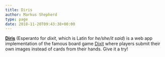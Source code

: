 ```yaml
---
title: Diris
author: Markus Shepherd
type: page
date: 2018-11-20T09:43:38+00:00
---
```


[**Diris**](https://diris-app.appspot.com/) (Esperanto for _dixit_, which is Latin for _he/she/it said_) is a web app implementation of the famous board game [Dixit](https://recommend.games/#/game/39856) where players submit their own images instead of cards from their hands. Give it a try!

